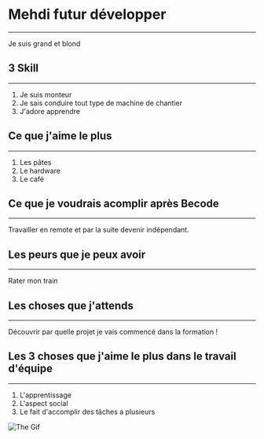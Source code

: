 # Mehdi futur développer
---

Je suis grand et blond

## 3 Skill 
---
1. Je suis monteur
2. Je sais conduire tout type de machine de chantier
3. J'adore apprendre

## Ce que j'aime le plus
---
1. Les pâtes
2. Le hardware
3. Le café

## Ce que je voudrais acomplir après Becode
---
Travailler en remote et par la suite devenir indépendant.

## Les peurs que je peux avoir
---
Rater mon train

## Les choses que j'attends
---
Découvrir par quelle projet je vais commencé dans la formation !

## Les 3 choses que j'aime le plus dans le travail d'équipe
---

1. L'apprentissage
2. L'aspect social
3. Le fait d'accomplir des tâches a plusieurs

![The Gif](https://i.giphy.com/media/v1.Y2lkPTc5MGI3NjExems2amdxM284MWloeWlvYzg0a2J2YW5qdDB4d2k3OWk3aGNvaWsxZSZlcD12MV9pbnRlcm5hbF9naWZfYnlfaWQmY3Q9Zw/duNowzaVje6Di3hnOu/giphy.gif)